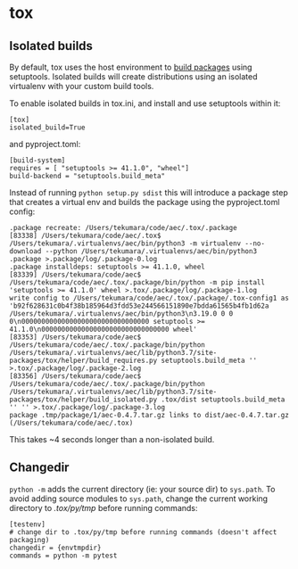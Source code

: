 # tox

## Isolated builds

By default, tox uses the host environment to [build packages](https://tox.readthedocs.io/en/latest/example/package.html) using setuptools. Isolated builds will create distributions using an isolated virtualenv with your custom build tools.

To enable isolated builds in tox.ini, and install and use setuptools within it:

```
[tox]
isolated_build=True
```

and pyproject.toml:

```
[build-system]
requires = [ "setuptools >= 41.1.0", "wheel"]
build-backend = "setuptools.build_meta"
```

Instead of running `python setup.py sdist` this will introduce a package step that creates a virtual env and builds the package using the pyproject.toml config:

```
.package recreate: /Users/tekumara/code/aec/.tox/.package
[83338] /Users/tekumara/code/aec/.tox$ /Users/tekumara/.virtualenvs/aec/bin/python3 -m virtualenv --no-download --python /Users/tekumara/.virtualenvs/aec/bin/python3 .package >.package/log/.package-0.log
.package installdeps: setuptools >= 41.1.0, wheel
[83339] /Users/tekumara/code/aec$ /Users/tekumara/code/aec/.tox/.package/bin/python -m pip install 'setuptools >= 41.1.0' wheel >.tox/.package/log/.package-1.log
write config to /Users/tekumara/code/aec/.tox/.package/.tox-config1 as 'b92f628631c0b4f38b185964d3fdd53e244566151890e7bdda61565b4fb1d62a /Users/tekumara/.virtualenvs/aec/bin/python3\n3.19.0 0 0 0\n00000000000000000000000000000000 setuptools >= 41.1.0\n00000000000000000000000000000000 wheel'
[83353] /Users/tekumara/code/aec$ /Users/tekumara/code/aec/.tox/.package/bin/python /Users/tekumara/.virtualenvs/aec/lib/python3.7/site-packages/tox/helper/build_requires.py setuptools.build_meta '' >.tox/.package/log/.package-2.log
[83356] /Users/tekumara/code/aec$ /Users/tekumara/code/aec/.tox/.package/bin/python /Users/tekumara/.virtualenvs/aec/lib/python3.7/site-packages/tox/helper/build_isolated.py .tox/dist setuptools.build_meta '' '' >.tox/.package/log/.package-3.log
package .tmp/package/1/aec-0.4.7.tar.gz links to dist/aec-0.4.7.tar.gz (/Users/tekumara/code/aec/.tox)
```

This takes ~4 seconds longer than a non-isolated build.

## Changedir

`python -m` adds the current directory (ie: your source dir) to `sys.path`. To avoid adding source modules to `sys.path`, change the current working directory to _.tox/py/tmp_ before running commands:

```
[testenv]
# change dir to .tox/py/tmp before running commands (doesn't affect packaging)
changedir = {envtmpdir}
commands = python -m pytest
```

